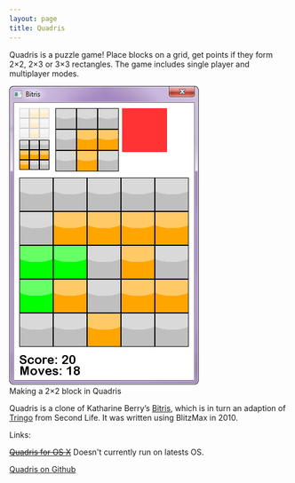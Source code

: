 ```yaml
---
layout: page
title: Quadris
---
```


Quadris is a puzzle game! Place blocks on a grid, get points if they form 2×2, 2×3 or 3×3 rectangles. The game includes single player and multiplayer modes.

<div class="thumbnailed">
	<img src="/images/quadris.png" alt="Screenshot of Mines" />
	<div>Making a 2×2 block in Quadris</div>
</div>


Quadris is a clone of Katharine Berry’s [Bitris](https://github.com/Katharine/Bitris), which is in turn an adaption of [Tringo](http://en.wikipedia.org/wiki/Tringo) from Second Life. It was written using BlitzMax in 2010.

Links:

~~[Quadris for OS X](/downloads/QuadrisOSX.zip)~~ Doesn't currently run on latests OS.

[Quadris on Github](https://github.com/Spacerat/Quadris)

